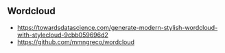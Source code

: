 ## Wordcloud

* https://towardsdatascience.com/generate-modern-stylish-wordcloud-with-stylecloud-9cbb059696d2
* https://github.com/mmngreco/wordcloud
